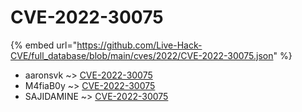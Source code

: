 # CVE-2022-30075
{% embed url="https://github.com/Live-Hack-CVE/full_database/blob/main/cves/2022/CVE-2022-30075.json" %}

* aaronsvk ~> [CVE-2022-30075](https://www.alice-snow.ru/2022/database/cve-2022-30075/cve-2022-30075-aaronsvk)
* M4fiaB0y ~> [CVE-2022-30075](https://www.alice-snow.ru/2022/database/cve-2022-30075/cve-2022-30075-m4fiab0y)
* SAJIDAMINE ~> [CVE-2022-30075](https://www.alice-snow.ru/2022/database/cve-2022-30075/cve-2022-30075-sajidamine)